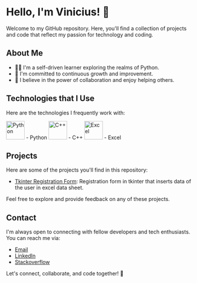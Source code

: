 # Hello, I'm Vinicius! 👋

Welcome to my GitHub repository. Here, you'll find a collection of projects and code that reflect my passion for technology and coding.

## About Me

- 👨‍💻 I'm a self-driven learner exploring the realms of Python.
- 🌱 I'm committed to continuous growth and improvement.
- 🤝 I believe in the power of collaboration and enjoy helping others.

## Technologies that I Use

Here are the technologies I frequently work with:

<img src="https://imgs.search.brave.com/3Nl9xY8gw7jwQPCUqZIZAFPq2HsGeZi8vOL5DCFzOMk/rs:fit:860:0:0/g:ce/aHR0cHM6Ly9icmFu/ZHNsb2dvcy5jb20v/d3AtY29udGVudC91/cGxvYWRzL2ltYWdl/cy9weXRob24tbG9n/by5wbmc" alt="Python" width="50"/> - Python
<img src="https://imgs.search.brave.com/2bueKhZ25lsPYVn1WJXM5ex_9zxPxxAGP20-jIevjtk/rs:fit:860:0:0/g:ce/aHR0cHM6Ly91cGxv/YWQud2lraW1lZGlh/Lm9yZy93aWtpcGVk/aWEvY29tbW9ucy8x/LzE4L0lTT19DKytf/TG9nby5zdmc.svg" alt="C++" width="50"/> - C++
<img src="https://imgs.search.brave.com/aWLACazA0X9_qjwma_wOS4PuKPVkv1Z1d-JIoWhVb3U/rs:fit:860:0:0/g:ce/aHR0cHM6Ly9sb2dv/c3BuZy5vcmcvZG93/bmxvYWQvbWljcm9z/b2Z0LWV4Y2VsL2xv/Z28tbWljcm9zb2Z0/LWV4Y2VsLTEwMjQu/cG5n" alt="Excel" width="50"/> - Excel

## Projects

Here are some of the projects you'll find in this repository:

- [Tkinter Registration Form](https://github.com/ViniciusCastellani/Tkinter_Project_Registration_Form): Registration form in tkinter that inserts data of the user in excel data sheet.

Feel free to explore and provide feedback on any of these projects.

## Contact

I'm always open to connecting with fellow developers and tech enthusiasts. You can reach me via:

- [Email](viniciuscastellani07@gmail.com)
- [LinkedIn](https://www.linkedin.com/in/vinicius-tonello-35542b277//)
- [Stackoverflow](https://stackoverflow.com/users/22579788/tonell0?tab=profile)

Let's connect, collaborate, and code together! 🚀



